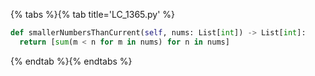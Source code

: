 {% tabs %}{% tab title='LC_1365.py' %}

```py
def smallerNumbersThanCurrent(self, nums: List[int]) -> List[int]:
  return [sum(m < n for m in nums) for n in nums]
```

{% endtab %}{% endtabs %}
